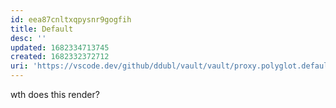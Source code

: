```yaml
---
id: eea87cnltxqpysnr9gogfih
title: Default
desc: ''
updated: 1682334713745
created: 1682332372712
uri: 'https://vscode.dev/github/ddubl/vault/vault/proxy.polyglot.default.md#L7'
---
```


wth does this render?

